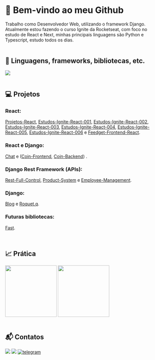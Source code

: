 <h1>👋 Bem-vindo ao meu Github</h1>
<span>
Trabalho como Desenvolvedor Web, utilizando o framework Django. Atualmente estou fazendo o curso Ignite da Rocketseat,
com foco no estudo de React e Next, minhas principais linguagens são Python e Typescript, estudo todos os dias.
</span>

<br>
<br>
<h2>🚀 Linguagens, frameworks, bibliotecas, etc.</h2>
<a href="https://skillicons.dev">
   <img src="https://skillicons.dev/icons?i=python,django,js,typescript,react,next" />
</a>

<br>
<br>
<h2>💻 Projetos</h2>

<h3><strong>React:</strong></h3>
<p>
<a target="_blank" href="https://github.com/dhomini-rabelo/Projetos-React">Projetos-React</a>,
<a target="_blank" href="https://github.com/dhomini-rabelo/Estudos-Ignite-React-001">Estudos-Ignite-React-001</a>,
<a target="_blank" href="https://github.com/dhomini-rabelo/Estudos-Ignite-React-002">Estudos-Ignite-React-002</a>,
<a target="_blank" href="https://github.com/dhomini-rabelo/Estudos-Ignite-React-003">Estudos-Ignite-React-003</a>,
<a target="_blank" href="https://github.com/dhomini-rabelo/Estudos-Ignite-React-004">Estudos-Ignite-React-004</a>,
<a target="_blank" href="https://github.com/dhomini-rabelo/Estudos-Ignite-React-005">Estudos-Ignite-React-005</a>,
<a target="_blank" href="https://github.com/dhomini-rabelo/Estudos-Ignite-React-006">Estudos-Ignite-React-006</a> e
<a target="_blank" href="https://github.com/dhomini-rabelo/Feedget-Frontend-React">Feedget-Frontend-React</a>.
<p>

<h3><strong>React e Django:</strong></h3>
<p>
<a target="_blank" href="https://github.com/dhomini-rabelo/chat">Chat</a> e
(<a target="_blank" href="https://github.com/dhomini-rabelo/Coin-Frontend">Coin-Frontend</a>, <a target="_blank" href="https://github.com/dhomini-rabelo/Coin-Backend">Coin-Backend</a>)
.
<p>


<h3><strong>Django Rest Framework (APIs):</strong></h3>
<p>
<a target="_blank" href="https://github.com/dhomini-rabelo/Rest-Full-Control">Rest-Full-Control</a>,
<a target="_blank" href="https://github.com/dhomini-rabelo/Product-System">Product-System</a> e
<a target="_blank" href="https://github.com/dhomini-rabelo/Employee-Management">Employee-Management</a>.
<p>

<h3><strong>Django:</strong></h3>
<p>
<a target="_blank" href="https://github.com/dhomini-rabelo/Blog">Blog</a> e
<a target="_blank" href="https://github.com/dhomini-rabelo/Roquet-q">Roquet.q</a>.

<h3><strong>Futuras bibliotecas:</strong></h3>
<p>
<a href="https://github.com/dhomini-rabelo/Fast">Fast</a>.
<p>

<br>
<h2>📈 Prática</h2>

<div align="left">
  <img height="165em" 
  src="https://github-readme-stats.vercel.app/api?username=dhomini-rabelo&show_icons=true&theme=github&include_all_commits=true&count_private=true"/>
  <img height="165em" 
  src="https://github-readme-stats.vercel.app/api/top-langs/?username=dhomini-rabelo&layout=compact&langs_count=7&theme=github"/>
</div>

<br>
<h2>📬 Contatos</h2>

<div>
<a href="https://www.linkedin.com/in/dhomini-rabelo" target="_blank"><img src="https://img.shields.io/badge/-LinkedIn-%230077B5?style=for-the-badge&logo=linkedin&logoColor=white" target="_blank"></a>
<a href="mailto:dhominirabelo@gmail.com" target="_blank"><img src="https://img.shields.io/badge/Gmail-D14836?style=for-the-badge&logo=gmail&logoColor=white"></a>
<a href="https://t.me/fael_07" alt="Telegram" target="_blank">
    <img src="https://img.shields.io/badge/Telegram-2CA5E0?style=for-the-badge&logo=telegram&logoColor=white" alt="telegram">
  </a>
</div>